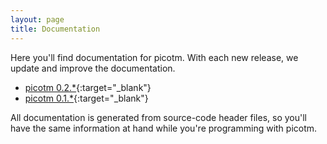 ```yaml
---
layout: page
title: Documentation
---
```


Here you'll find documentation for picotm. With each new release, we
update and improve the documentation.

 - [picotm 0.2.\*][picotm-0_2_0]{:target="_blank"}
 - [picotm 0.1.\*][picotm-0_1_0]{:target="_blank"}

All documentation is generated from source-code header files, so you'll
have the same information at hand while you're programming with picotm.

[picotm-0_2_0]: /docs/picotm-doc-0.2.0/index.html
[picotm-0_1_0]: /docs/picotm-0.1.0/index.html
